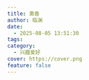 ```yaml
---
title: 熏香
author: 临渊
date:
  - 2025-08-05 13:51:30
tags: 
category:
  - 兴趣爱好
cover: https://cover.png
feature: false
---
```

